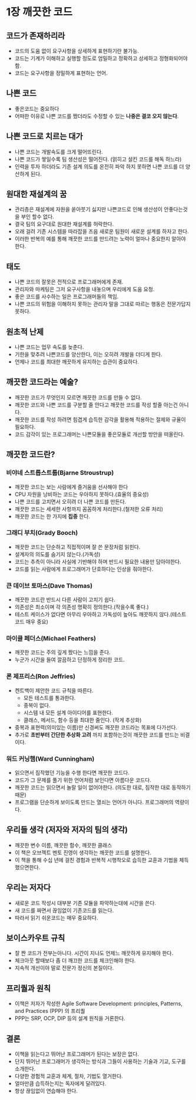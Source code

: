 # 1장 깨끗한 코드

## 코드가 존재하리라
- 코드의 도움 없이 요구사항을 상세하게 표현하기란 불가능.
- 코드는 기계가 이해하고 실행할 정도로 엄밀하고 정확하고 상세하고 정형화되어야 함.
- 코드는 요구사항을 정밀하게 표현하는 언어.

## 나쁜 코드
- 좋은코드는 중요하다
- 어떠한 이유로 나쁜 코드를 짰더라도 수정할 수 있는 **나중은 결코 오지 않는다**.

## 나쁜 코드로 치르는 대가
- 나쁜 코드는 개발속도를 크게 떨어뜨린다.
- 나쁜 코드가 쌓일수록 팀 생산성은 떨어진다. (얽히고 설킨 코드를 해독 하느라)
- 인력을 투자 하더라도 기존 설계 의도를 온전히 파악 하지 못하면 나쁜 코드를 더 양산하게 된다.

## 원대한 재설계의 꿈
- 관리층은 재설계에 자원을 쏟아붓기 싫지만 나쁜코드로 인해 생산성이 안좋다는것을 부인 할수 없다.
- 결국 팀의 요구대로 원대한 재설계를 허락한다.
- 오래 걸려 기존 시스템을 따라잡을 즈음 새로운 팀원이 새로운 설계를 하자고 한다.
- 이러한 반복의 예를 통해 깨끗한 코드를 만드려는 노력이 얼마나 중요한지 알아야 한다.

## 태도
- 나쁜 코드의 잘못은 전적으로 프로그래머에게 존재.
- 관리자와 마케팅은 그저 요구사항을 내놓으며 우리에게 도움 요청.
- 좋은 코드를 사수하는 일은 프로그래머들의 책임.
- 나쁜 코드의 위험을 이해하지 못하는 관리자 말을 그대로 따르는 행동은 전문가답지 못하다.

## 원초적 난제
- 나쁜 코드는 업무 속도를 늦춘다.
- 기한을 맞추려 나쁜코드를 양산한다, 이는 오히려 개발을 더디게 한다.
- 언제나 코드를 최대한 깨끗하게 유지하는 습관이 중요하다.

## 깨끗한 코드라는 예술?
- 깨끗한 코드가 무엇인지 모르면 깨끗한 코드를 만들 수 없다.
- 깨끗한 코드와 나쁜 코드를 구분할 줄 안다고 깨끗한 코드를 작성 할줄 아는건 아니다.
- 깨끗한 코드를 작성 하려면 힘겹게 습득한 감각을 활용해 적용하는 절제와 규율이 필요하다.
- 코드 감각이 있는 프로그래머는 나쁜모듈을 좋은모듈로 개선할 방안을 떠올린다.

## 깨끗한 코드란?

### 비야네 스트롭스트룹(Bjarne Stroustrup)
- 깨끗한 코드는 보는 사람에게 즐거움을 선사해야 한다
- CPU 자원을 낭비하는 코드는 우아하지 못하다.(효율의 중요성)
- 나쁜 코드를 고치면서 오히려 더 나쁜 코드를 만든다.
- 깨끗한 코드는 세세한 사항까지 꼼꼼하게 처리한다.(철저한 오류 처리)
- 깨끗한 코드는 한 가지에 **집중** 한다.

### 그래디 부치(Grady Booch)
- 깨끗한 코드는 단순하고 직접적이며 잘 쓴 문장처럼 읽힌다.
- 설계자의 의도를 숨기지 않는다.(가독성)
- 코드는 추측이 아니라 사실에 기반해야 하며 반드시 필요한 내용만 담아야한다.
- 코드를 읽는 사람에게 프로그래머가 단호하다는 인상을 줘야한다.

### 큰 데이브 토마스(Dave Thomas)
- 깨끗한 코드란 반드시 다른 사람이 고치기 쉽다.
- 의존성은 최소이며 각 의존성 명확히 정의한다.(작을수록 좋다.)
- 테스트 케이스가 없다면 아무리 우아하고 가독성이 높아도 깨끗하지 않다.(테스트 코드 매우 중요)

### 마이클 페더스(Michael Feathers)
- 깨끗한 코드는 주의 깊게 짰다는 느낌을 준다.
- 누군가 시간을 들여 깔끔하고 단정하게 정리한 코드.

### 론 제프리스(Ron Jeffries)
- 켄트백이 제안한 코드 규칙을 따른다.
  - 모든 테스트를 통과한다.
  - 중복이 없다.
  - 시스템 내 모든 설계 아이디어를 표현한다.
  - 클래스, 메서드, 함수 등을 최대한 줄인다. (작게 추상화)
- 중복과 표현력(의미있는 이름)만 신경써도 깨끗한 코드라는 목표에 다가선다.
- 추가로 **초반부터 간단한 추상화 고려** 까지 포함하는것이 깨끗한 코드를 만드는 비결이다. 

### 워드 커닝햄(Ward Cunningham)
- 읽으면서 짐작했던 기능을 수행 한다면 깨끗한 코드다.
- 코드가 그 문제를 풀기 위한 언어처럼 보인다면 아름다운 코드다.
- 깨끗한 코드는 읽으면서 놀랄 일이 없어야한다. (의도한 대로, 짐작한 대로 동작하기 때문)
- 프로그램을 단순하게 보이도록 만드는 열쇠는 언어가 아니다. 프로그래머의 역량이다.

## 우리들 생각 (저자와 저자의 팀의 생각)
- 깨끗한 변수 이름, 깨끗한 함수, 깨끗한 클래스
- 이 책은 오브젝트 멘토 진영이 생각하는 깨끗한 코드를 설명한다.
- 이 책을 통해 수십 년에 걸친 경험과 반복적 시행착오로 습득한 교훈과 기법을 체득했으면한다.

## 우리는 저자다
- 새로운 코드 작성시 대부분 기존 모듈을 파악하는대에 시간을 쓴다.
- 새 코드를 짜면서 끊임없이 기존코드를 읽는다.
- 따라서 읽기 쉬운코드는 매우 중요하다.

## 보이스카우트 규칙
- 잘 짠 코드가 전부는아니다. 시간이 지나도 언제느 깨끗하게 유지해야 한다.
- 체크아웃 할때보다 좀 더 깨끄한 코드를 체크인해야 한다.
- 지속적 개선이야 말로 전문가 정신의 본질이다.

## 프리퀄과 원칙
- 이책은 저자가 작성한 Agile Software Development: principles, Patterns, and Practices (PPP) 의 프리퀄
- PPP는 SRP, OCP, DIP 등의 설계 원칙을 거론한다.

## 결론
- 이책을 읽는다고 뛰어난 프로그래머가 된다는 보장은 없다.
- 단지 뛰어난 프로그래머가 생각하는 방식과 그들이 사용하는 기술과 기교, 도구를 소개한다.
- 다양한 경험적 교훈과 체계, 절차, 기법도 열거한다. 
- 얼마만큼 습득하는지는 독자에게 달려있다.
- 항상 끊임없이 연습해야 한다.